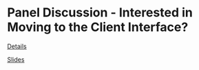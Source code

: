# Panel Discussion - Interested in Moving to the Client Interface?

[Details](https://www.eventscribe.com/2019/FOCUS/fsPopup.asp?embedded=true&Mode=presInfo&PresentationID=502653)


[Slides](https://www.ugfocus.com/viewdocument/du02-panel-discussion-intereste?CommunityKey=2f610b94-8a90-456f-bcd1-25113d19a843&tab=librarydocuments)

